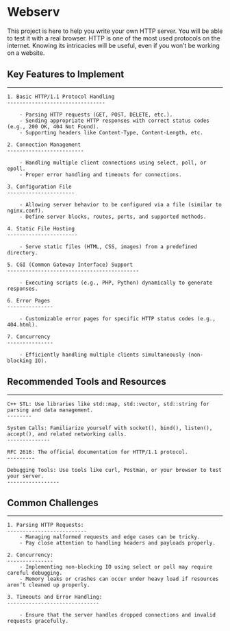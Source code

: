 

 #   Webserv
This project is here to help you write your own HTTP server. You will be able to test it with a real browser. HTTP is one of the most used protocols on the internet. Knowing its intricacies will be useful, even if you won’t be working on a website.


## Key Features to Implement
______________________________

    1. Basic HTTP/1.1 Protocol Handling
    --------------------------------

        - Parsing HTTP requests (GET, POST, DELETE, etc.).
        - Sending appropriate HTTP responses with correct status codes (e.g., 200 OK, 404 Not Found).
        - Supporting headers like Content-Type, Content-Length, etc.

    2. Connection Management
    -------------------------

        - Handling multiple client connections using select, poll, or epoll.
        - Proper error handling and timeouts for connections.
    
    3. Configuration File
    ----------------------

        - Allowing server behavior to be configured via a file (similar to nginx.conf).
        - Define server blocks, routes, ports, and supported methods.
    
    4. Static File Hosting
    -----------------------

        - Serve static files (HTML, CSS, images) from a predefined directory.

    5. CGI (Common Gateway Interface) Support
    -------------------------------------------

        - Executing scripts (e.g., PHP, Python) dynamically to generate responses.
    
    6. Error Pages
    ---------------

        - Customizable error pages for specific HTTP status codes (e.g., 404.html).

    7. Concurrency
    ---------------

        - Efficiently handling multiple clients simultaneously (non-blocking IO).
    

## Recommended Tools and Resources
_____________________________________

    C++ STL: Use libraries like std::map, std::vector, std::string for parsing and data management.
    --------

    System Calls: Familiarize yourself with socket(), bind(), listen(), accept(), and related networking calls.
    --------------

    RFC 2616: The official documentation for HTTP/1.1 protocol.
    ---------

    Debugging Tools: Use tools like curl, Postman, or your browser to test your server.
    -----------------


## Common Challenges
__________________________

    1. Parsing HTTP Requests:
    --------------------------
        - Managing malformed requests and edge cases can be tricky.
        - Pay close attention to handling headers and payloads properly.

    2. Concurrency:
    ---------------
        - Implementing non-blocking IO using select or poll may require careful debugging.
        - Memory leaks or crashes can occur under heavy load if resources aren’t cleaned up properly.

    3. Timeouts and Error Handling:
    ------------------------------

        - Ensure that the server handles dropped connections and invalid requests gracefully.
        